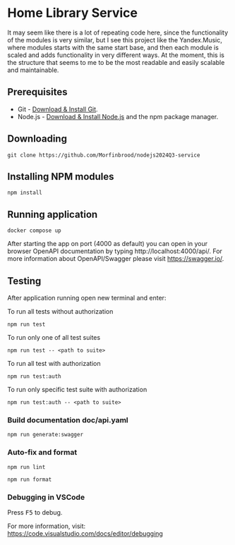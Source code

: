 # Home Library Service
It may seem like there is a lot of repeating code here, since the functionality of the modules is very similar, but I see this project like the Yandex.Music, where modules starts with the same start base, and then each module is scaled and adds functionality in very different ways.
At the moment, this is the structure that seems to me to be the most readable and easily scalable and maintainable.
## Prerequisites

- Git - [Download & Install Git](https://git-scm.com/downloads).
- Node.js - [Download & Install Node.js](https://nodejs.org/en/download/) and the npm package manager.

## Downloading

```
git clone https://github.com/Morfinbrood/nodejs2024Q3-service
```

## Installing NPM modules

```
npm install
```

## Running application

```
docker compose up
```

After starting the app on port (4000 as default) you can open
in your browser OpenAPI documentation by typing http://localhost:4000/api/.
For more information about OpenAPI/Swagger please visit https://swagger.io/.

## Testing

After application running open new terminal and enter:  

To run all tests without authorization

```
npm run test
```

To run only one of all test suites

```
npm run test -- <path to suite>
```

To run all test with authorization

```
npm run test:auth
```

To run only specific test suite with authorization

```
npm run test:auth -- <path to suite>
```
### Build documentation doc/api.yaml

```
npm run generate:swagger
```

### Auto-fix and format

```
npm run lint
```

```
npm run format
```

### Debugging in VSCode

Press <kbd>F5</kbd> to debug.

For more information, visit: https://code.visualstudio.com/docs/editor/debugging


